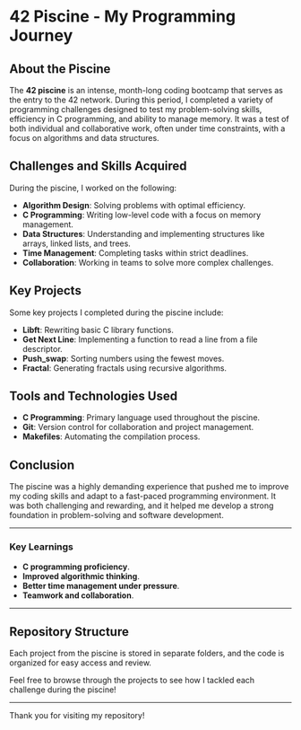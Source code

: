 # 42 Piscine - My Programming Journey

## About the Piscine

The **42 piscine** is an intense, month-long coding bootcamp that serves as the entry to the 42 network. During this period, I completed a variety of programming challenges designed to test my problem-solving skills, efficiency in C programming, and ability to manage memory. It was a test of both individual and collaborative work, often under time constraints, with a focus on algorithms and data structures.

## Challenges and Skills Acquired

During the piscine, I worked on the following:

- **Algorithm Design**: Solving problems with optimal efficiency.
- **C Programming**: Writing low-level code with a focus on memory management.
- **Data Structures**: Understanding and implementing structures like arrays, linked lists, and trees.
- **Time Management**: Completing tasks within strict deadlines.
- **Collaboration**: Working in teams to solve more complex challenges.

## Key Projects

Some key projects I completed during the piscine include:

- **Libft**: Rewriting basic C library functions.
- **Get Next Line**: Implementing a function to read a line from a file descriptor.
- **Push_swap**: Sorting numbers using the fewest moves.
- **Fractal**: Generating fractals using recursive algorithms.

## Tools and Technologies Used

- **C Programming**: Primary language used throughout the piscine.
- **Git**: Version control for collaboration and project management.
- **Makefiles**: Automating the compilation process.

## Conclusion

The piscine was a highly demanding experience that pushed me to improve my coding skills and adapt to a fast-paced programming environment. It was both challenging and rewarding, and it helped me develop a strong foundation in problem-solving and software development.

---

### Key Learnings

- **C programming proficiency**.
- **Improved algorithmic thinking**.
- **Better time management under pressure**.
- **Teamwork and collaboration**.

---

## Repository Structure

Each project from the piscine is stored in separate folders, and the code is organized for easy access and review. 

Feel free to browse through the projects to see how I tackled each challenge during the piscine!

---

Thank you for visiting my repository!
